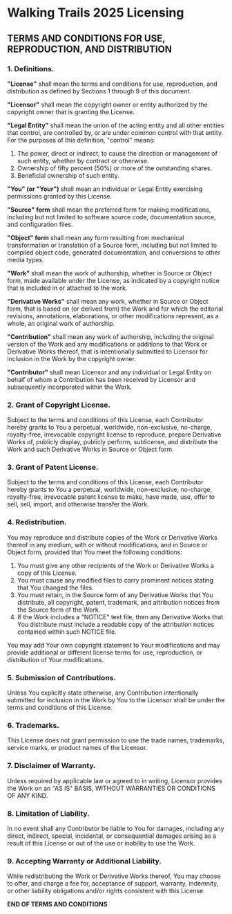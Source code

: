 # Walking Trails 2025 Licensing

## TERMS AND CONDITIONS FOR USE, REPRODUCTION, AND DISTRIBUTION

### 1. Definitions.
**"License"** shall mean the terms and conditions for use, reproduction, and distribution as defined by Sections 1 through 9 of this document.

**"Licensor"** shall mean the copyright owner or entity authorized by the copyright owner that is granting the License.

**"Legal Entity"** shall mean the union of the acting entity and all other entities that control, are controlled by, or are under common control with that entity. For the purposes of this definition, "control" means:
1. The power, direct or indirect, to cause the direction or management of such entity, whether by contract or otherwise.
2. Ownership of fifty percent (50%) or more of the outstanding shares.
3. Beneficial ownership of such entity.

**"You" (or "Your")** shall mean an individual or Legal Entity exercising permissions granted by this License.

**"Source" form** shall mean the preferred form for making modifications, including but not limited to software source code, documentation source, and configuration files.

**"Object" form** shall mean any form resulting from mechanical transformation or translation of a Source form, including but not limited to compiled object code, generated documentation, and conversions to other media types.

**"Work"** shall mean the work of authorship, whether in Source or Object form, made available under the License, as indicated by a copyright notice that is included in or attached to the work.

**"Derivative Works"** shall mean any work, whether in Source or Object form, that is based on (or derived from) the Work and for which the editorial revisions, annotations, elaborations, or other modifications represent, as a whole, an original work of authorship.

**"Contribution"** shall mean any work of authorship, including the original version of the Work and any modifications or additions to that Work or Derivative Works thereof, that is intentionally submitted to Licensor for inclusion in the Work by the copyright owner.

**"Contributor"** shall mean Licensor and any individual or Legal Entity on behalf of whom a Contribution has been received by Licensor and subsequently incorporated within the Work.

### 2. Grant of Copyright License.
Subject to the terms and conditions of this License, each Contributor hereby grants to You a perpetual, worldwide, non-exclusive, no-charge, royalty-free, irrevocable copyright license to reproduce, prepare Derivative Works of, publicly display, publicly perform, sublicense, and distribute the Work and such Derivative Works in Source or Object form.

### 3. Grant of Patent License.
Subject to the terms and conditions of this License, each Contributor hereby grants to You a perpetual, worldwide, non-exclusive, no-charge, royalty-free, irrevocable patent license to make, have made, use, offer to sell, sell, import, and otherwise transfer the Work.

### 4. Redistribution.
You may reproduce and distribute copies of the Work or Derivative Works thereof in any medium, with or without modifications, and in Source or Object form, provided that You meet the following conditions:
1. You must give any other recipients of the Work or Derivative Works a copy of this License.
2. You must cause any modified files to carry prominent notices stating that You changed the files.
3. You must retain, in the Source form of any Derivative Works that You distribute, all copyright, patent, trademark, and attribution notices from the Source form of the Work.
4. If the Work includes a "NOTICE" text file, then any Derivative Works that You distribute must include a readable copy of the attribution notices contained within such NOTICE file.

You may add Your own copyright statement to Your modifications and may provide additional or different license terms for use, reproduction, or distribution of Your modifications.

### 5. Submission of Contributions.
Unless You explicitly state otherwise, any Contribution intentionally submitted for inclusion in the Work by You to the Licensor shall be under the terms and conditions of this License.

### 6. Trademarks.
This License does not grant permission to use the trade names, trademarks, service marks, or product names of the Licensor.

### 7. Disclaimer of Warranty.
Unless required by applicable law or agreed to in writing, Licensor provides the Work on an "AS IS" BASIS, WITHOUT WARRANTIES OR CONDITIONS OF ANY KIND.

### 8. Limitation of Liability.
In no event shall any Contributor be liable to You for damages, including any direct, indirect, special, incidental, or consequential damages arising as a result of this License or out of the use or inability to use the Work.

### 9. Accepting Warranty or Additional Liability.
While redistributing the Work or Derivative Works thereof, You may choose to offer, and charge a fee for, acceptance of support, warranty, indemnity, or other liability obligations and/or rights consistent with this License.

**END OF TERMS AND CONDITIONS**
